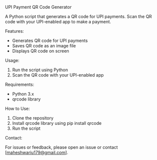 UPI Payment QR Code Generator

A Python script that generates a QR code for UPI payments. Scan the QR code with your UPI-enabled app to make a payment.

Features:

- Generates QR code for UPI payments
- Saves QR code as an image file
- Displays QR code on screen

Usage:

1. Run the script using Python
2. Scan the QR code with your UPI-enabled app

Requirements:

- Python 3.x
- qrcode library

How to Use:

1. Clone the repository
2. Install qrcode library using pip install qrcode
3. Run the script

Contact:

For issues or feedback, please open an issue or contact [maheshwariu179@gmail.com].
